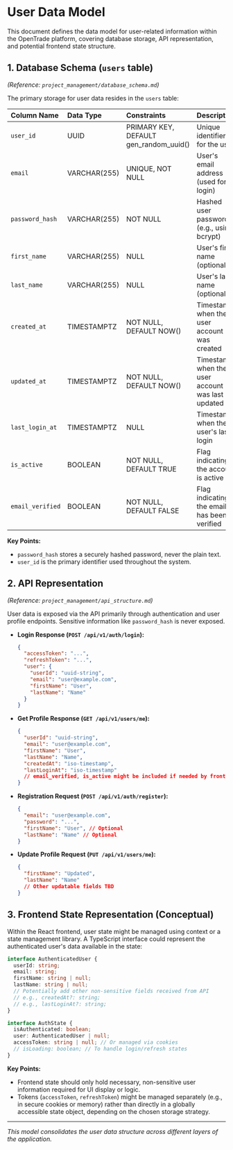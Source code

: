 # User Data Model

This document defines the data model for user-related information within the OpenTrade platform, covering database storage, API representation, and potential frontend state structure.

## 1. Database Schema (`users` table)

*(Reference: `project_management/database_schema.md`)*

The primary storage for user data resides in the `users` table:

| Column Name      | Data Type        | Constraints              | Description                                    |
| :--------------- | :--------------- | :----------------------- | :----------------------------------------------|
| `user_id`        | UUID             | PRIMARY KEY, DEFAULT gen_random_uuid() | Unique identifier for the user   |
| `email`          | VARCHAR(255)     | UNIQUE, NOT NULL         | User's email address (used for login)          |
| `password_hash`  | VARCHAR(255)     | NOT NULL                 | Hashed user password (e.g., using bcrypt)      |
| `first_name`     | VARCHAR(255)     | NULL                     | User's first name (optional)                   |
| `last_name`      | VARCHAR(255)     | NULL                     | User's last name (optional)                    |
| `created_at`     | TIMESTAMPTZ      | NOT NULL, DEFAULT NOW()  | Timestamp when the user account was created    |
| `updated_at`     | TIMESTAMPTZ      | NOT NULL, DEFAULT NOW()  | Timestamp when the user account was last updated |
| `last_login_at`  | TIMESTAMPTZ      | NULL                     | Timestamp when the user's last login             |
| `is_active`      | BOOLEAN          | NOT NULL, DEFAULT TRUE   | Flag indicating if the account is active       |
| `email_verified` | BOOLEAN          | NOT NULL, DEFAULT FALSE  | Flag indicating if the email has been verified |

**Key Points:**
*   `password_hash` stores a securely hashed password, never the plain text.
*   `user_id` is the primary identifier used throughout the system.

## 2. API Representation

*(Reference: `project_management/api_structure.md`)*

User data is exposed via the API primarily through authentication and user profile endpoints. Sensitive information like `password_hash` is never exposed.

*   **Login Response (`POST /api/v1/auth/login`):**
    ```json
    {
      "accessToken": "...",
      "refreshToken": "...",
      "user": {
        "userId": "uuid-string",
        "email": "user@example.com",
        "firstName": "User",
        "lastName": "Name"
      }
    }
    ```
*   **Get Profile Response (`GET /api/v1/users/me`):**
    ```json
    {
      "userId": "uuid-string",
      "email": "user@example.com",
      "firstName": "User",
      "lastName": "Name",
      "createdAt": "iso-timestamp",
      "lastLoginAt": "iso-timestamp"
      // email_verified, is_active might be included if needed by frontend logic
    }
    ```
*   **Registration Request (`POST /api/v1/auth/register`):**
    ```json
    {
      "email": "user@example.com",
      "password": "...",
      "firstName": "User", // Optional
      "lastName": "Name" // Optional
    }
    ```
*   **Update Profile Request (`PUT /api/v1/users/me`):**
    ```json
    {
      "firstName": "Updated",
      "lastName": "Name"
      // Other updatable fields TBD
    }
    ```

## 3. Frontend State Representation (Conceptual)

Within the React frontend, user state might be managed using context or a state management library. A TypeScript interface could represent the authenticated user's data available in the state:

```typescript
interface AuthenticatedUser {
  userId: string;
  email: string;
  firstName: string | null;
  lastName: string | null;
  // Potentially add other non-sensitive fields received from API
  // e.g., createdAt?: string;
  // e.g., lastLoginAt?: string;
}

interface AuthState {
  isAuthenticated: boolean;
  user: AuthenticatedUser | null;
  accessToken: string | null; // Or managed via cookies
  // isLoading: boolean; // To handle login/refresh states
}
```

**Key Points:**
*   Frontend state should only hold necessary, non-sensitive user information required for UI display or logic.
*   Tokens (`accessToken`, `refreshToken`) might be managed separately (e.g., in secure cookies or memory) rather than directly in a globally accessible state object, depending on the chosen storage strategy.

---
*This model consolidates the user data structure across different layers of the application.*
